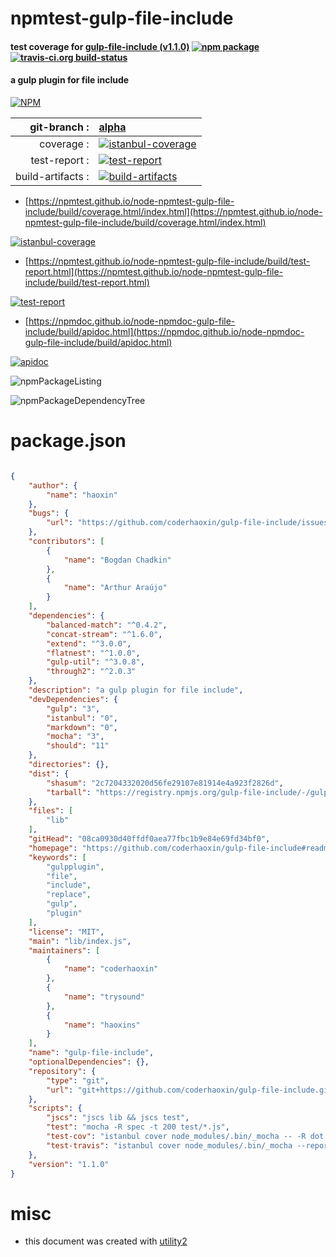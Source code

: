 # npmtest-gulp-file-include

#### test coverage for  [gulp-file-include (v1.1.0)](https://github.com/coderhaoxin/gulp-file-include#readme)  [![npm package](https://img.shields.io/npm/v/npmtest-gulp-file-include.svg?style=flat-square)](https://www.npmjs.org/package/npmtest-gulp-file-include) [![travis-ci.org build-status](https://api.travis-ci.org/npmtest/node-npmtest-gulp-file-include.svg)](https://travis-ci.org/npmtest/node-npmtest-gulp-file-include)

#### a gulp plugin for file include

[![NPM](https://nodei.co/npm/gulp-file-include.png?downloads=true&downloadRank=true&stars=true)](https://www.npmjs.com/package/gulp-file-include)

| git-branch : | [alpha](https://github.com/npmtest/node-npmtest-gulp-file-include/tree/alpha)|
|--:|:--|
| coverage : | [![istanbul-coverage](https://npmtest.github.io/node-npmtest-gulp-file-include/build/coverage.badge.svg)](https://npmtest.github.io/node-npmtest-gulp-file-include/build/coverage.html/index.html)|
| test-report : | [![test-report](https://npmtest.github.io/node-npmtest-gulp-file-include/build/test-report.badge.svg)](https://npmtest.github.io/node-npmtest-gulp-file-include/build/test-report.html)|
| build-artifacts : | [![build-artifacts](https://npmtest.github.io/node-npmtest-gulp-file-include/glyphicons_144_folder_open.png)](https://github.com/npmtest/node-npmtest-gulp-file-include/tree/gh-pages/build)|

- [https://npmtest.github.io/node-npmtest-gulp-file-include/build/coverage.html/index.html](https://npmtest.github.io/node-npmtest-gulp-file-include/build/coverage.html/index.html)

[![istanbul-coverage](https://npmtest.github.io/node-npmtest-gulp-file-include/build/screenCapture.buildCi.browser.%252Ftmp%252Fbuild%252Fcoverage.lib.html.png)](https://npmtest.github.io/node-npmtest-gulp-file-include/build/coverage.html/index.html)

- [https://npmtest.github.io/node-npmtest-gulp-file-include/build/test-report.html](https://npmtest.github.io/node-npmtest-gulp-file-include/build/test-report.html)

[![test-report](https://npmtest.github.io/node-npmtest-gulp-file-include/build/screenCapture.buildCi.browser.%252Ftmp%252Fbuild%252Ftest-report.html.png)](https://npmtest.github.io/node-npmtest-gulp-file-include/build/test-report.html)

- [https://npmdoc.github.io/node-npmdoc-gulp-file-include/build/apidoc.html](https://npmdoc.github.io/node-npmdoc-gulp-file-include/build/apidoc.html)

[![apidoc](https://npmdoc.github.io/node-npmdoc-gulp-file-include/build/screenCapture.buildCi.browser.%252Ftmp%252Fbuild%252Fapidoc.html.png)](https://npmdoc.github.io/node-npmdoc-gulp-file-include/build/apidoc.html)

![npmPackageListing](https://npmtest.github.io/node-npmtest-gulp-file-include/build/screenCapture.npmPackageListing.svg)

![npmPackageDependencyTree](https://npmtest.github.io/node-npmtest-gulp-file-include/build/screenCapture.npmPackageDependencyTree.svg)



# package.json

```json

{
    "author": {
        "name": "haoxin"
    },
    "bugs": {
        "url": "https://github.com/coderhaoxin/gulp-file-include/issues"
    },
    "contributors": [
        {
            "name": "Bogdan Chadkin"
        },
        {
            "name": "Arthur Araújo"
        }
    ],
    "dependencies": {
        "balanced-match": "^0.4.2",
        "concat-stream": "^1.6.0",
        "extend": "^3.0.0",
        "flatnest": "^1.0.0",
        "gulp-util": "^3.0.8",
        "through2": "^2.0.3"
    },
    "description": "a gulp plugin for file include",
    "devDependencies": {
        "gulp": "3",
        "istanbul": "0",
        "markdown": "0",
        "mocha": "3",
        "should": "11"
    },
    "directories": {},
    "dist": {
        "shasum": "2c7204332020d56fe29107e81914e4a923f2826d",
        "tarball": "https://registry.npmjs.org/gulp-file-include/-/gulp-file-include-1.1.0.tgz"
    },
    "files": [
        "lib"
    ],
    "gitHead": "08ca0930d40ffdf0aea77fbc1b9e84e69fd34bf0",
    "homepage": "https://github.com/coderhaoxin/gulp-file-include#readme",
    "keywords": [
        "gulpplugin",
        "file",
        "include",
        "replace",
        "gulp",
        "plugin"
    ],
    "license": "MIT",
    "main": "lib/index.js",
    "maintainers": [
        {
            "name": "coderhaoxin"
        },
        {
            "name": "trysound"
        },
        {
            "name": "haoxins"
        }
    ],
    "name": "gulp-file-include",
    "optionalDependencies": {},
    "repository": {
        "type": "git",
        "url": "git+https://github.com/coderhaoxin/gulp-file-include.git"
    },
    "scripts": {
        "jscs": "jscs lib && jscs test",
        "test": "mocha -R spec -t 200 test/*.js",
        "test-cov": "istanbul cover node_modules/.bin/_mocha -- -R dot -t 200 test/*.js",
        "test-travis": "istanbul cover node_modules/.bin/_mocha --report lcovonly -- -R dot -t 200 test/*.js"
    },
    "version": "1.1.0"
}
```



# misc
- this document was created with [utility2](https://github.com/kaizhu256/node-utility2)
